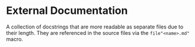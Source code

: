 # External Documentation

A collection of docstrings that are more readable as separate files due to their
length. They are referenced in the source files via the `file"<name>.md"` macro.
